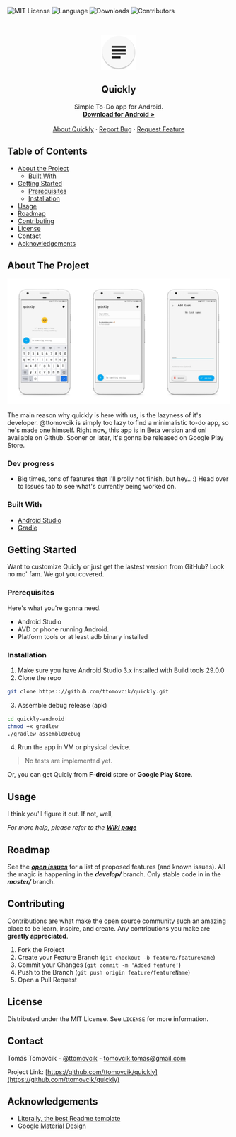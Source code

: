 <!--
*** Thank you @othneildrew for this awesome template!!1
-->

![MIT License][badge-license]
![Language][badge-language]
![Downloads][badge-downloads]
![Contributors][badge-contributors]

<!-- PROJECT LOGO -->
<br />
<p align="center">
  <a href="https://github.com/ttomovcik/quickly">
    <img src="quickly-android/app/src/main/ic_launcher-web.png" alt="Quickly app icon" width="80" height="80">
  </a>

  <h2 align="center">Quickly</h2>

  <p align="center">
    Simple To-Do app for Android.
    <br />
    <a href="https://github.com/ttomovcik/quickly/releases"><strong>Download for Android »</strong></a>
    <br />
    <br />
    <a href="https://github.com/ttomovcik/quickly">About Quickly</a>
    ·
    <a href="https://github.com/ttomovcik/quickly/issues">Report Bug</a>
    ·
    <a href="https://github.com/ttomovcik/quickly/issues">Request Feature</a>
  </p>
</p>



<!-- TABLE OF CONTENTS -->
## Table of Contents

* [About the Project](#about-the-project)
  * [Built With](#built-with)
* [Getting Started](#getting-started)
  * [Prerequisites](#prerequisites)
  * [Installation](#installation)
* [Usage](#usage)
* [Roadmap](#roadmap)
* [Contributing](#contributing)
* [License](#license)
* [Contact](#contact)
* [Acknowledgements](#acknowledgements)



<!-- ABOUT THE PROJECT -->
## About The Project

[![Quickly screenshot][screenshot]](https://github.com/ttomovcik/quickly)

The main reason why quickly is here with us, is the lazyness of it's developer. @ttomovcik is simply 
too lazy to find a minimalistic to-do app, so he's made one himself. Right now, this app is in Beta version and onl available on Github.
Sooner or later, it's gonna be released on Google Play Store.

### Dev progress
* Big times, tons of features that I'll prolly not finish, but hey.. :)
Head over to Issues tab to see what's currently being worked on.

### Built With
* [Android Studio](https://developer.android.com/studio)
* [Gradle](https://gradle.org/)

<!-- GETTING STARTED -->
## Getting Started

Want to customize Quicly or just get the lastest version from GitHub? Look no mo' fam. We got you covered.

### Prerequisites

Here's what you're gonna need.
* Android Studio
* AVD or phone running Android.
* Platform tools or at least adb binary installed

### Installation

1. Make sure you have Android Studio 3.x installed with Build tools 29.0.0
2. Clone the repo
```sh
git clone https:://github.com/ttomovcik/quickly.git
```
3. Assemble debug release (apk)
```sh
cd quickly-android
chmod +x gradlew
./gradlew assembleDebug
```
4. Rrun the app in VM or physical device.

> No tests are implemented yet.

Or, you can get Quicly from **F-droid** store or **Google Play Store**.

## Usage

I think you'll figure it out. If not, well,

_For more help, please refer to the [**Wiki page**](https://github.com/ttomovcik/quickly/wiki)_

## Roadmap

See the [_**open issues**_](https://github.com/ttomovcik/quickly/issues) for a list of proposed features (and known issues).
All the magic is happening in the _**develop/**_ branch. Only stable code in in the _**master/**_ branch.

## Contributing

Contributions are what make the open source community such an amazing place to be learn, inspire, and create. Any contributions you make are **greatly appreciated**.

1. Fork the Project
2. Create your Feature Branch (`git checkout -b feature/featureName`)
3. Commit your Changes (`git commit -m 'Added feature'`)
4. Push to the Branch (`git push origin feature/featureName`)
5. Open a Pull Request


## License

Distributed under the MIT License. See `LICENSE` for more information.

## Contact

Tomáš Tomovčík - [@ttomovcik](https://ttomovcik.github.io) - tomovcik.tomas@gmail.com

Project Link: [https://github.com/ttomovcik/quickly](https://github.com/ttomovcik/quickly)

## Acknowledgements

* [Literally, the best Readme template](https://github.com/othneildrew/Best-README-Template)
* [Google Material Design](https://material.io/develop/android/)


<!-- MARKDOWN LINKS & IMAGES -->
<!-- https://www.markdownguide.org/basic-syntax/#reference-style-links -->
<!-- Badges -->
[badge-license]: https://img.shields.io/github/license/ttomovcik/quickly?color=00CC6A&style=flat-square
[badge-language]: https://img.shields.io/github/languages/top/ttomovcik/quickly?color=E81123&style=flat-square
[badge-downloads]: https://img.shields.io/github/downloads/ttomovcik/quickly/total?color=0078D7&style=flat-square
[badge-contributors]: https://img.shields.io/github/contributors/ttomovcik/quickly?color=EA005E&style=flat-square

<!-- Others -->
[screenshot]: docs/screenshots/light.jpg
